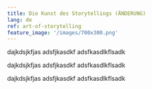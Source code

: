 ```yaml
---
title: Die Kunst des Storytellings (ÄNDERUNG)
lang: de
ref: art-of-storytelling
feature_image: '/images/700x300.png'
---
```


dajkdsjkfjas
adsfjkasdkf
adsfkasdlkflsadk


dajkdsjkfjas
adsfjkasdkf
adsfkasdlkflsadk

dajkdsjkfjas
adsfjkasdkf
adsfkasdlkflsadk
